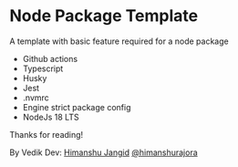 # Node Package Template

A template with basic feature required for a node package

- Github actions
- Typescript
- Husky
- Jest
- .nvmrc
- Engine strict package config
- NodeJs 18 LTS

Thanks for reading!

By Vedik Dev: [Himanshu Jangid](https://himanshujangid.com) [@himanshurajora](https://github.com/himanshurajora)
